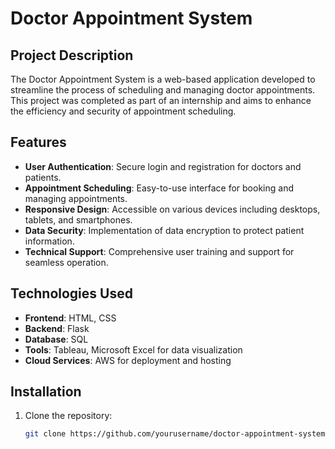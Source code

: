 # Doctor Appointment System

## Project Description
The Doctor Appointment System is a web-based application developed to streamline the process of scheduling and managing doctor appointments. This project was completed as part of an internship and aims to enhance the efficiency and security of appointment scheduling.

## Features
- **User Authentication**: Secure login and registration for doctors and patients.
- **Appointment Scheduling**: Easy-to-use interface for booking and managing appointments.
- **Responsive Design**: Accessible on various devices including desktops, tablets, and smartphones.
- **Data Security**: Implementation of data encryption to protect patient information.
- **Technical Support**: Comprehensive user training and support for seamless operation.

## Technologies Used
- **Frontend**: HTML, CSS
- **Backend**: Flask
- **Database**: SQL
- **Tools**: Tableau, Microsoft Excel for data visualization
- **Cloud Services**: AWS for deployment and hosting

## Installation
1. Clone the repository:
   ```bash
   git clone https://github.com/yourusername/doctor-appointment-system.git
